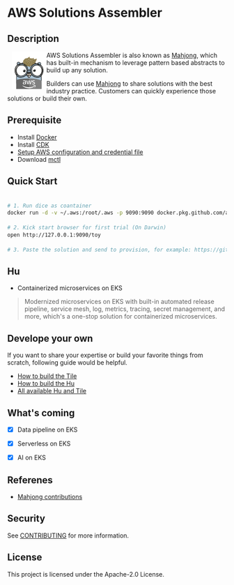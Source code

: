

# AWS Solutions Assembler
## Description
<img src="docs/gopher.png"
     alt="Builders"
     style="float: left; margin-left: 10px; margin-bottom: 10px;width: 80px" />



AWS Solutions Assembler is also known as [Mahjong](./docs/All-Concept.md), which has built-in mechanism to leverage pattern based abstracts to build up any solution. 

Builders can use [Mahjong](./docs/All-Concept.md) to share solutions with the best industry practice. Customers can quickly experience those solutions or build their own.


## Prerequisite

- Install [Docker](https://docs.docker.com/desktop/#download-and-install)
- Install [CDK](https://github.com/aws/aws-cdk)
- [Setup AWS configuration and credential file](https://docs.aws.amazon.com/cli/latest/userguide/cli-configure-files.html)
- Download [mctl](https://github.com/awslabs/aws-solutions-assembler/releases)

## Quick Start

```bash

# 1. Run dice as coantainer
docker run -d -v ~/.aws:/root/.aws -p 9090:9090 docker.pkg.github.com/awslabs/aws-solutions-assembler/dice:latest

# 2. Kick start browser for first trial (On Darwin)
open http://127.0.0.1:9090/toy

# 3. Paste the solution and send to provision, for example: https://github.com/mahjong-contributions/mahjong-constuct/blob/master/hu/eks-simple/0.1.0/eks-simple.yaml

```

## Hu

- Containerized microservices on EKS
> Modernized microservices on EKS with built-in automated release pipeline, service mesh, log, metrics, tracing, secret management, and more, which's a one-stop solution for containerized microservices.


## Develope your own

If you want to share your expertise or build your favorite things from scratch, following guide would be helpful.

- [How to build the Tile](./docs/How-to-Build-Tile.md)
- [How to build the Hu](./docs/How-to-Build-Hu.md) 
- [All available Hu and Tile](./repo/README.md)

## What's coming

- [X] Data pipeline on EKS
- [X] Serverless on EKS
- [X] AI on EKS


## Referenes
- [Mahjong contributions](https://github.com/mahjong-contributions)

## Security

See [CONTRIBUTING](CONTRIBUTING.md#security-issue-notifications) for more information.

## License

This project is licensed under the Apache-2.0 License.


